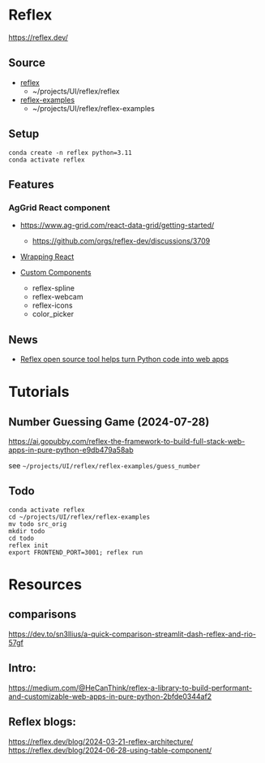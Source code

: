 

# Reflex

https://reflex.dev/


## Source
- [reflex](https://github.com/reflex-dev/reflex)
    - ~/projects/UI/reflex/reflex
- [reflex-examples](https://github.com/wgong/reflex-examples)
    - ~/projects/UI/reflex/reflex-examples

## Setup

```
conda create -n reflex python=3.11
conda activate reflex
```

## Features

### AgGrid React component
- https://www.ag-grid.com/react-data-grid/getting-started/
    - https://github.com/orgs/reflex-dev/discussions/3709

- [Wrapping React](https://reflex.dev/docs/wrapping-react/overview/)
- [Custom Components](https://reflex.dev/docs/custom-components/overview/)
    - reflex-spline
    - reflex-webcam
    - reflex-icons
    - color_picker

## News

- [Reflex open source tool helps turn Python code into web apps](https://techcrunch.com/2023/08/02/reflex-open-source-tool-helps-turn-python-code-into-web-apps/)


# Tutorials

## Number Guessing Game (2024-07-28)

https://ai.gopubby.com/reflex-the-framework-to-build-full-stack-web-apps-in-pure-python-e9db479a58ab

see `~/projects/UI/reflex/reflex-examples/guess_number`

## Todo

```
conda activate reflex
cd ~/projects/UI/reflex/reflex-examples
mv todo src_orig
mkdir todo
cd todo
reflex init
export FRONTEND_PORT=3001; reflex run
```

# Resources

## comparisons
https://dev.to/sn3llius/a-quick-comparison-streamlit-dash-reflex-and-rio-57gf 

## Intro:
https://medium.com/@HeCanThink/reflex-a-library-to-build-performant-and-customizable-web-apps-in-pure-python-2bfde0344af2

## Reflex blogs:
https://reflex.dev/blog/2024-03-21-reflex-architecture/
https://reflex.dev/blog/2024-06-28-using-table-component/